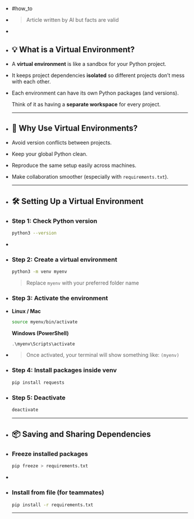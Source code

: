 - #how_to
- > Article written by AI but facts are valid
-
- ## 💡 What is a Virtual Environment?
- A **virtual environment** is like a sandbox for your Python project.
- It keeps project dependencies **isolated** so different projects don’t mess with each other.
- Each environment can have its own Python packages (and versions).
  
  Think of it as having a **separate workspace** for every project.
  
  ---
- ## 🚀 Why Use Virtual Environments?
- Avoid version conflicts between projects.
- Keep your global Python clean.
- Reproduce the same setup easily across machines.
- Make collaboration smoother (especially with `requirements.txt`).
  
  ---
- ## 🛠️ Setting Up a Virtual Environment
- ### Step 1: Check Python version
  ```bash
  python3 --version
  ```
-
- ### Step 2: Create a virtual environment
  ```bash
  python3 -m venv myenv
  ```
  > Replace `myenv` with your preferred folder name
- ### Step 3: Activate the environment
- **Linux / Mac**
  ```bash
  source myenv/bin/activate
  ```
  **Windows (PowerShell)**
  ```powershell
  .\myenv\Scripts\activate
  ```
- > Once activated, your terminal will show something like: `(myenv)`
- ### Step 4: Install packages inside venv
  ```bash
  pip install requests
  ```
- ### Step 5: Deactivate
  ```bash
  deactivate
  ```
  
  ---
- ## 📦 Saving and Sharing Dependencies
- ### Freeze installed packages
  ```bash
  pip freeze > requirements.txt
  ```
-
- ### Install from file (for teammates)
  ```bash
  pip install -r requirements.txt
  ```
  
  ---